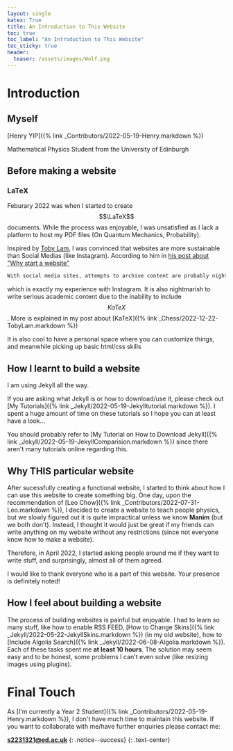 ```yaml
---
layout: single
katex: True
title: An Introduction to This Website
toc: true
toc_label: "An Introduction to This Website"
toc_sticky: true
header:
  teaser: /assets/images/Wolf.png
---
```

# Introduction 
## Myself
[Henry YIP]({% link _Contributors/2022-05-19-Henry.markdown %})


Mathematical Physics Student from the University of Edinburgh
## Before making a website

### LaTeX
Feburary 2022 was when I started to create $$\LaTeX$$ documents. While the process was enjoyable, I was unsatisfied as I lack a platform to host my PDF files (On Quantum Mechanics, Probability).

Inspired by [Toby Lam](https://tobylam.xyz/), I was convinced that websites are more sustainable than Social Medias (like Instagram). According to him in [his post about "Why start a website"](https://tobylam.xyz/2020/08/11/why-start-a-website.html)

```bash
With social media sites, attempts to archive content are probably nightmarish. 
```
which is exactly my experience with Instagram. It is also nightmarish to write serious academic content due to the inability to include $$KaTeX$$. More is explained in my post about [KaTeX]({% link _Chess/2022-12-22-TobyLam.markdown %})

It is also cool to have a personal space where you can customize things, and meanwhile picking up basic html/css skills

## How I learnt to build a website

I am using Jekyll all the way.

If you are asking what Jekyll is or how to download/use it, please check out [My Tutorials]({% link _Jekyll/2022-05-19-Jekylltutorial.markdown %}). I spent a huge amount of time on these tutorials so I hope you can at least have a look...

You should probably refer to [My Tutorial on How to Download Jekyll]({% link _Jekyll/2022-05-19-JekyllComparision.markdown %}) since there aren't many tutorials online regarding this.


## Why THIS particular website
After sucessfully creating a functional website, I started to think about how I can use this website to create something big. One day, upon the recommendation of [Leo Chow]({% link _Contributors/2022-07-31-Leo.markdown %}), I decided to create a website to teach people physics, but we slowly figured out it is quite impractical unless we know **Manim** (but we both don't). Instead, I thought it would just be great if my friends can write anything on my website without any restrictions (since not everyone know how to make a website).

Therefore, in April 2022, I started asking people around me if they want to write stuff, and surprisingly, almost all of them agreed. 

I would like to thank everyone who is a part of this website. Your presence is definitely noted!

## How I feel about building a website
The process of building websites is painful but enjoyable. I had to learn so many stuff, like how to enable RSS FEED, [How to Change Skins]({% link _Jekyll/2022-05-22-JekyllSkins.markdown %}) (in my old website), how to [Include Algolia Search]({% link _Jekyll/2022-06-08-Algolia.markdown %}). Each of these tasks spent me **at least 10 hours**. The solution may seem easy and to be honest, some problems I can't even solve (like resizing images using plugins). 

# Final Touch
As [I'm currently a Year 2 Student]({% link _Contributors/2022-05-19-Henry.markdown %}), I don't have much time to maintain this website. If you want to collaborate with me/have further enquiries please contact me:

**[s2231321@ed.ac.uk](mailto:s2231321@ed.ac.uk)**
{: .notice--success}
{: .text-center}

